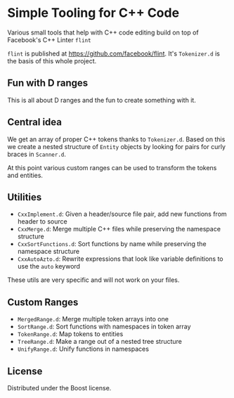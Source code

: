Simple Tooling for C++ Code
===========================

Various small tools that help with C++ code editing build on top of Facebook's C++ Linter `flint`

`flint` is published at https://github.com/facebook/flint. It's
`Tokenizer.d` is the basis of this whole project.

Fun with D ranges
-----------------

This is all about D ranges and the fun to create something with it.

Central idea
------------

We get an array of proper C++ tokens thanks to `Tokenizer.d`. Based on this we
create a nested structure of `Entity` objects by looking for pairs for curly
braces in `Scanner.d`.

At this point various custom ranges can be used to transform the tokens and
entities.

Utilities
---------

- `CxxImplement.d`: Given a header/source file pair, add new functions from header to source
- `CxxMerge.d`: Merge multiple C++ files while preserving the namespace structure
- `CxxSortFunctions.d`: Sort functions by name while preserving the namespace structure
- `CxxAutoAzto.d`: Rewrite expressions that look like variable definitions to use the `auto` keyword

These utils are very specific and will not work on your files.

Custom Ranges
-------------

- `MergedRange.d`: Merge multiple token arrays into one
- `SortRange.d`: Sort functions with namespaces in token array
- `TokenRange.d`: Map tokens to entities
- `TreeRange.d`: Make a range out of a nested tree structure
- `UnifyRange.d`: Unify functions in namespaces

License
-------

Distributed under the Boost license.
